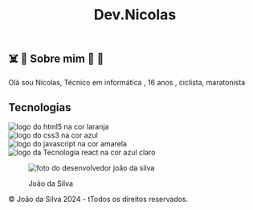 <!DOCTYPE html>
<html lang="pt-BR">
    <head>
        <meta charset="utf-8">
        <meta name="viewport" content="width=device-width, initial-scale=1.0">
        <link rel="stylesheet"type="text/css"href="css/estilos.css">
        <title>Portifólio</title>
    </head>
    <body>
        <header>
            <h1>Dev.Nicolas</h1>
            <nav>
                <a href="#"><i class="bi bi-github"></i></a>
                <a href="#"><i class="bi bi-linkedin"></i></a>
                <a href="#"><i class="bi bi-youtube"></i></a>
                <a href="#"><i class="bi bi-instagram"></i></a>
            </nav>
        </header>
        <main>
            <section class ="main-content">
                <article class="text">
                    <h2> ☠️ 💪 Sobre mim 🚴 🚵 </h2>
                    <p>Olá sou Nicolas, Técnico em informática ,
                        16 anos ,
                        ciclista, 
                        maratonista 
                    </p>
                </article>
                <aside>
                    <div class="techs">
                        <h2>Tecnologias</h2>
                        <div class="cards-container">
                            <div class="card">
                                <img src="./img/techs/html5_logo.png" alt="logo do html5 na cor laranja">
                            </div>
                            <div class="card">
                                <img src="./img/techs/css3_logo.png" alt="logo do css3 na cor azul">
                            </div>
                            <div class="card">
                                <img src="./img/techs/javascript_logo.png" alt="logo do javascript na cor amarela">
                            </div>
                            <div class="card">
                                <img src="./img/techs/react_logo.png" alt="logo da Tecnologia react na cor azul claro">
                            </div>
                        </div>
                    </div>
                </aside>
            </section>
            <figure>
                <img src="img/joao_da_silva.png" alt="foto do desenvolvedor joão da silva"><p>João da Silva</p>
            </figure>
        </main>
        <footer>
            <span>&copy; João da Silva 2024 - tTodos os direitos reservados.</span>
        </footer>
    </body>
</html>
